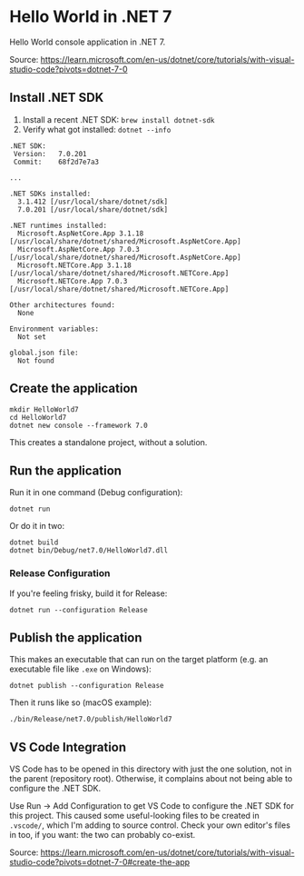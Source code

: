 # Hello World in .NET 7

Hello World console application in .NET 7.

Source: https://learn.microsoft.com/en-us/dotnet/core/tutorials/with-visual-studio-code?pivots=dotnet-7-0

## Install .NET SDK

1. Install a recent .NET SDK: `brew install dotnet-sdk`
1. Verify what got installed: `dotnet --info`

```shell
.NET SDK:
 Version:   7.0.201
 Commit:    68f2d7e7a3

...

.NET SDKs installed:
  3.1.412 [/usr/local/share/dotnet/sdk]
  7.0.201 [/usr/local/share/dotnet/sdk]

.NET runtimes installed:
  Microsoft.AspNetCore.App 3.1.18 [/usr/local/share/dotnet/shared/Microsoft.AspNetCore.App]
  Microsoft.AspNetCore.App 7.0.3 [/usr/local/share/dotnet/shared/Microsoft.AspNetCore.App]
  Microsoft.NETCore.App 3.1.18 [/usr/local/share/dotnet/shared/Microsoft.NETCore.App]
  Microsoft.NETCore.App 7.0.3 [/usr/local/share/dotnet/shared/Microsoft.NETCore.App]

Other architectures found:
  None

Environment variables:
  Not set

global.json file:
  Not found
```

## Create the application

```shell
mkdir HelloWorld7
cd HelloWorld7
dotnet new console --framework 7.0
```

This creates a standalone project, without a solution.

## Run the application

Run it in one command (Debug configuration):

```shell
dotnet run
```

Or do it in two:

```shell
dotnet build
dotnet bin/Debug/net7.0/HelloWorld7.dll
```

### Release Configuration

If you're feeling frisky, build it for Release:

```shell
dotnet run --configuration Release
```

## Publish the application

This makes an executable that can run on the target platform (e.g. an executable
file like `.exe` on Windows):

```shell
dotnet publish --configuration Release
```

Then it runs like so (macOS example):

```shell
./bin/Release/net7.0/publish/HelloWorld7
```

## VS Code Integration

VS Code has to be opened in this directory with just the one solution, not in
the parent (repository root).  Otherwise, it complains about not being able to
configure the .NET SDK.

Use Run -> Add Configuration to get VS Code to configure the .NET SDK for this
project.  This caused some useful-looking files to be created in `.vscode/`,
which I'm adding to source control.  Check your own editor's files in too, if
you want: the two can probably co-exist.

Source:
https://learn.microsoft.com/en-us/dotnet/core/tutorials/with-visual-studio-code?pivots=dotnet-7-0#create-the-app
